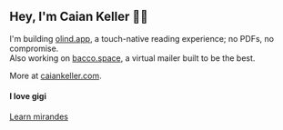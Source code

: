 ## Hey, I'm Caian Keller 🙋‍♂️

I'm building [olind.app](https://olind.app), a touch-native reading experience; no PDFs, no compromise.  
Also working on [bacco.space](https://grabify.link/MX6ERR), a virtual mailer built to be the best.

More at [caiankeller.com](https://caiankeller.com).

#### I love gigi

[Learn mirandes](https://lhengua.org/lalhengua/)

<img src="https://komarev.com/ghpvc/?username=caiankeller" width="1" height="1" />
